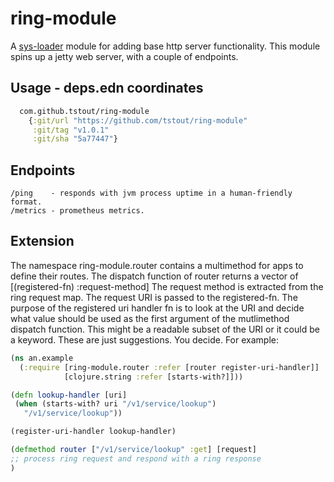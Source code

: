 # ring-module
A [sys-loader](https://github.com/tstout/sys-loader) module for adding base http server functionality. This module spins up a jetty web server, with a couple of endpoints.

## Usage - deps.edn coordinates
```clojure
  com.github.tstout/ring-module
    {:git/url "https://github.com/tstout/ring-module"
     :git/tag "v1.0.1"
     :git/sha "5a77447"}
```
## Endpoints
```
/ping    - responds with jvm process uptime in a human-friendly format.
/metrics - prometheus metrics.
```

## Extension
The namespace ring-module.router contains a multimethod for apps to define their routes.
The dispatch function of router returns a vector of [(registered-fn) :request-method] The request method is extracted from the  
ring request map. The request URI is passed to the registered-fn.
The purpose of the registered uri handler fn is to look at the URI and decide what value should be used as the first argument of the mutlimethod dispatch function. This might be a readable subset of the URI or it could be a keyword. These are just suggestions. You decide. For example: 
   ```clojure
   (ns an.example
     (:require [ring-module.router :refer [router register-uri-handler]]
               [clojure.string :refer [starts-with?]]))
   
   (defn lookup-handler [uri]
    (when (starts-with? uri "/v1/service/lookup")
      "/v1/service/lookup"))

   (register-uri-handler lookup-handler)

   (defmethod router ["/v1/service/lookup" :get] [request]
   ;; process ring request and respond with a ring response
   )
   ```
   
